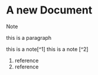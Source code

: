 # A new Document 
> [!Note]
> this is a paragraph

this is a note[^1]
this is a note [^2]


1. reference
2. reference

